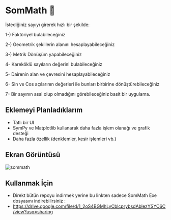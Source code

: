 
# SomMath 🔢

İstediğiniz sayıyı girerek hızlı bir şekilde:

1-) Faktöriyel bulabileceğiniz

2-) Geometrik şekillerin alanını hesaplayabileceğiniz

3-) Metrik Dönüşüm yapabileceğiniz

4- Kareköklü sayıların değerini bulabileceğiniz

5- Dairenin alan ve çevresini hesaplayabileceğiniz

6- Sin ve Cos açılarının değerleri ile bunları birbirine dönüştürebileceğiniz 

7- Bir sayının asal olup olmadığını görebileceğiniz basit bir uygulama.



## Eklemeyi Planladıklarım

- Tatlı bir UI
- SymPy ve Matplotlib kullanarak daha fazla işlem olanağı ve grafik desteği
- Daha fazla özellik (denklemler, kesir işlemleri vb.)

  
## Ekran Görüntüsü

  ![sommath](https://github.com/Wixobb/Python-Denemeleri/assets/62648552/3422f5c5-24f5-452e-9e29-2f060b978678)


  
## Kullanmak İçin

- Direkt bütün repoyu indirmek yerine bu linkten sadece SomMath Exe dosyasını indirebilirsiniz :
- https://drive.google.com/file/d/1_2oS4BGMhLyCblcprybsdAblezYSYC6C/view?usp=sharing

